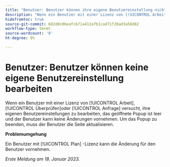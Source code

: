 ```yaml
---
title: "Benutzer: Benutzer können ihre eigene Benutzereinstellung nicht bearbeiten"
description: "Wenn ein Benutzer mit einer Lizenz von [!UICONTROL Arbeit], [!UICONTROL Überprüfen]oder [!UICONTROL Anfrage] versucht, ihre eigenen Benutzereinstellungen zu bearbeiten, das geöffnete Popup ist leer und der Benutzer kann keine Änderungen vornehmen. Um das Popup zu beenden, muss der Benutzer die Seite aktualisieren."
hidefromtoc: true
source-git-commit: 682d0c0beafcb71a412afb1cad71f20ad3a50d82
workflow-type: tm+mt
source-wordcount: '0'
ht-degree: 0%

---
```



# Benutzer: Benutzer können keine eigene Benutzereinstellung bearbeiten

Wenn ein Benutzer mit einer Lizenz von [!UICONTROL Arbeit], [!UICONTROL Überprüfen]oder [!UICONTROL Anfrage] versucht, ihre eigenen Benutzereinstellungen zu bearbeiten, das geöffnete Popup ist leer und der Benutzer kann keine Änderungen vornehmen. Um das Popup zu beenden, muss der Benutzer die Seite aktualisieren.

**Problemumgehung**

Ein Benutzer mit [!UICONTROL Plan] -Lizenz kann die Änderung für den Benutzer vornehmen.

_Erste Meldung am 18. Januar 2023._

